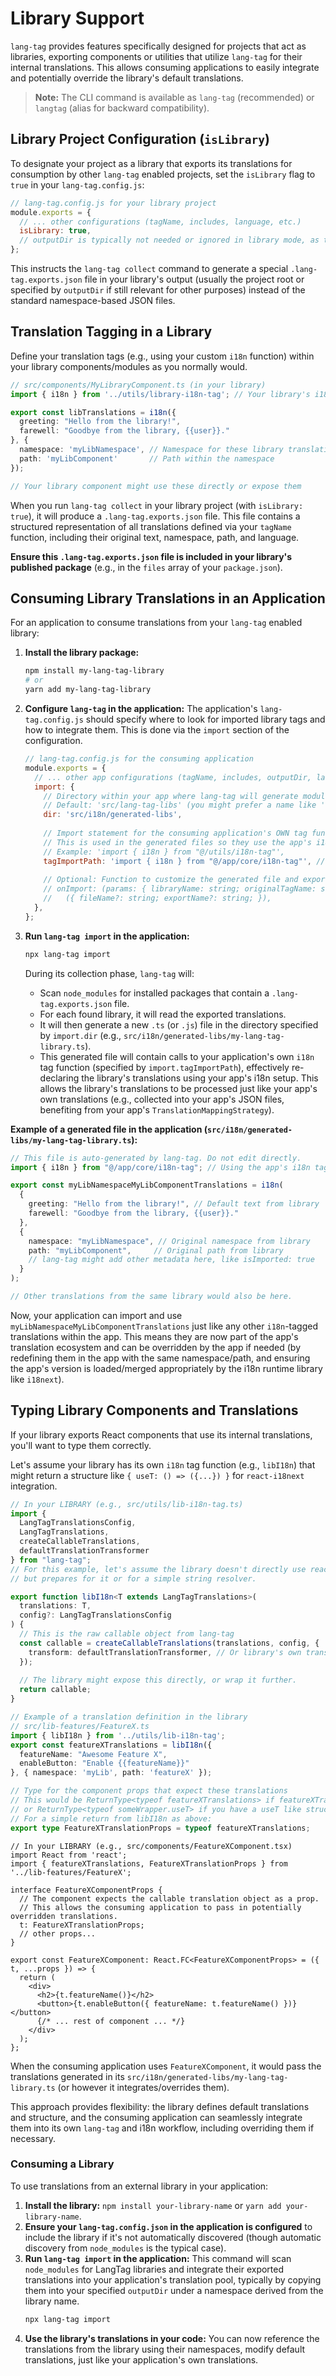 # Library Support

`lang-tag` provides features specifically designed for projects that act as libraries, exporting components or utilities that utilize `lang-tag` for their internal translations. This allows consuming applications to easily integrate and potentially override the library's default translations.

> **Note:** The CLI command is available as `lang-tag` (recommended) or `langtag` (alias for backward compatibility).

## Library Project Configuration (`isLibrary`)

To designate your project as a library that exports its translations for consumption by other `lang-tag` enabled projects, set the `isLibrary` flag to `true` in your `lang-tag.config.js`:

```javascript
// lang-tag.config.js for your library project
module.exports = {
  // ... other configurations (tagName, includes, language, etc.)
  isLibrary: true,
  // outputDir is typically not needed or ignored in library mode, as translations are exported to .lang-tag.exports.json
};
```

This instructs the `lang-tag collect` command to generate a special `.lang-tag.exports.json` file in your library's output (usually the project root or specified by `outputDir` if still relevant for other purposes) instead of the standard namespace-based JSON files.

## Translation Tagging in a Library

Define your translation tags (e.g., using your custom `i18n` function) within your library components/modules as you normally would.

```typescript
// src/components/MyLibraryComponent.ts (in your library)
import { i18n } from '../utils/library-i18n-tag'; // Your library's i18n tag setup

export const libTranslations = i18n({
  greeting: "Hello from the library!",
  farewell: "Goodbye from the library, {{user}}."
}, {
  namespace: 'myLibNamespace', // Namespace for these library translations
  path: 'myLibComponent'       // Path within the namespace
});

// Your library component might use these directly or expose them
```

When you run `lang-tag collect` in your library project (with `isLibrary: true`), it will produce a `.lang-tag.exports.json` file. This file contains a structured representation of all translations defined via your `tagName` function, including their original text, namespace, path, and language.

**Ensure this `.lang-tag.exports.json` file is included in your library's published package** (e.g., in the `files` array of your `package.json`).

## Consuming Library Translations in an Application

For an application to consume translations from your `lang-tag` enabled library:

1.  **Install the library package:**
    ```bash
    npm install my-lang-tag-library
    # or
    yarn add my-lang-tag-library
    ```

2.  **Configure `lang-tag` in the application:**
    The application's `lang-tag.config.js` should specify where to look for imported library tags and how to integrate them. This is done via the `import` section of the configuration.

    ```javascript
    // lang-tag.config.js for the consuming application
    module.exports = {
      // ... other app configurations (tagName, includes, outputDir, language, etc.)
      import: {
        // Directory within your app where lang-tag will generate modules for library translations
        // Default: 'src/lang-tag-libs' (you might prefer a name like 'src/i18n/libs')
        dir: 'src/i18n/generated-libs',
        
        // Import statement for the consuming application's OWN tag function.
        // This is used in the generated files so they use the app's i18n setup.
        // Example: 'import { i18n } from "@/utils/i18n-tag"',
        tagImportPath: 'import { i18n } from "@/app/core/i18n-tag"', // Adjust to your app's i18n tag
        
        // Optional: Function to customize the generated file and export names for library tags.
        // onImport: (params: { libraryName: string; originalTagName: string; }) => 
        //   ({ fileName?: string; exportName?: string; }),
      },
    };
    ```

3.  **Run `lang-tag import` in the application:**
    ```bash
    npx lang-tag import
    ```
    During its collection phase, `lang-tag` will:
    *   Scan `node_modules` for installed packages that contain a `.lang-tag.exports.json` file.
    *   For each found library, it will read the exported translations.
    *   It will then generate a new `.ts` (or `.js`) file in the directory specified by `import.dir` (e.g., `src/i18n/generated-libs/my-lang-tag-library.ts`).
    *   This generated file will contain calls to your application's own `i18n` tag function (specified by `import.tagImportPath`), effectively re-declaring the library's translations using your app's i18n setup. This allows the library's translations to be processed just like your app's own translations (e.g., collected into your app's JSON files, benefiting from your app's `TranslationMappingStrategy`).

**Example of a generated file in the application (`src/i18n/generated-libs/my-lang-tag-library.ts`):**

```typescript
// This file is auto-generated by lang-tag. Do not edit directly.
import { i18n } from "@/app/core/i18n-tag"; // Using the app's i18n tag

export const myLibNamespaceMyLibComponentTranslations = i18n(
  {
    greeting: "Hello from the library!", // Default text from library
    farewell: "Goodbye from the library, {{user}}."
  },
  {
    namespace: "myLibNamespace", // Original namespace from library
    path: "myLibComponent",     // Original path from library
    // lang-tag might add other metadata here, like isImported: true
  }
);

// Other translations from the same library would also be here.
```

Now, your application can import and use `myLibNamespaceMyLibComponentTranslations` just like any other `i18n`-tagged translations within the app. This means they are now part of the app's translation ecosystem and can be overridden by the app if needed (by redefining them in the app with the same namespace/path, and ensuring the app's version is loaded/merged appropriately by the i18n runtime library like `i18next`).

## Typing Library Components and Translations

If your library exports React components that use its internal translations, you'll want to type them correctly.

Let's assume your library has its own `i18n` tag function (e.g., `libI18n`) that might return a structure like `{ useT: () => ({...}) }` for `react-i18next` integration.

```typescript
// In your LIBRARY (e.g., src/utils/lib-i18n-tag.ts)
import {
  LangTagTranslationsConfig,
  LangTagTranslations,
  createCallableTranslations,
  defaultTranslationTransformer
} from "lang-tag";
// For this example, let's assume the library doesn't directly use react-i18next's useTranslation,
// but prepares for it or for a simple string resolver.

export function libI18n<T extends LangTagTranslations>(
  translations: T,
  config?: LangTagTranslationsConfig
) {
  // This is the raw callable object from lang-tag
  const callable = createCallableTranslations(translations, config, {
    transform: defaultTranslationTransformer, // Or library's own transformer
  });
  
  // The library might expose this directly, or wrap it further.
  return callable;
}

// Example of a translation definition in the library
// src/lib-features/FeatureX.ts
import { libI18n } from '../utils/lib-i18n-tag';
export const featureXTranslations = libI18n({
  featureName: "Awesome Feature X",
  enableButton: "Enable {{featureName}}"
}, { namespace: 'myLib', path: 'featureX' });

// Type for the component props that expect these translations
// This would be ReturnType<typeof featureXTranslations> if featureXTranslations is the direct output
// or ReturnType<typeof someWrapper.useT> if you have a useT like structure.
// For a simple return from libI18n as above:
export type FeatureXTranslationProps = typeof featureXTranslations;
```

```tsx
// In your LIBRARY (e.g., src/components/FeatureXComponent.tsx)
import React from 'react';
import { featureXTranslations, FeatureXTranslationProps } from '../lib-features/FeatureX';

interface FeatureXComponentProps {
  // The component expects the callable translation object as a prop.
  // This allows the consuming application to pass in potentially overridden translations.
  t: FeatureXTranslationProps;
  // other props...
}

export const FeatureXComponent: React.FC<FeatureXComponentProps> = ({ t, ...props }) => {
  return (
    <div>
      <h2>{t.featureName()}</h2>
      <button>{t.enableButton({ featureName: t.featureName() })}</button>
      {/* ... rest of component ... */}
    </div>
  );
};
```

When the consuming application uses `FeatureXComponent`, it would pass the translations generated in its `src/i18n/generated-libs/my-lang-tag-library.ts` (or however it integrates/overrides them).

This approach provides flexibility: the library defines default translations and structure, and the consuming application can seamlessly integrate them into its own `lang-tag` and i18n workflow, including overriding them if necessary.

### Consuming a Library

To use translations from an external library in your application:

1.  **Install the library:** `npm install your-library-name` or `yarn add your-library-name`.
2.  **Ensure your `lang-tag.config.json` in the application is configured** to include the library if it's not automatically discovered (though automatic discovery from `node_modules` is the typical case).
3.  **Run `lang-tag import` in the application:** This command will scan `node_modules` for LangTag libraries and integrate their exported translations into your application's translation pool, typically by copying them into your specified `outputDir` under a namespace derived from the library name.
    ```bash
    npx lang-tag import
    ```
4.  **Use the library's translations in your code:** You can now reference the translations from the library using their namespaces, modify default translations, just like your application's own translations.